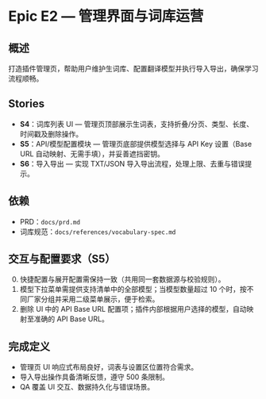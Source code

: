 # Epic E2 — 管理界面与词库运营

## 概述
打造插件管理页，帮助用户维护生词库、配置翻译模型并执行导入导出，确保学习流程顺畅。

## Stories
- **S4**：词库列表 UI — 管理页顶部展示生词表，支持折叠/分页、类型、长度、时间戳及删除操作。
- **S5**：API/模型配置模块 — 管理页底部提供模型选择与 API Key 设置（Base URL 自动映射、无需手填），并妥善遮挡密钥。
- **S6**：导入导出 — 实现 TXT/JSON 导入导出流程，处理上限、去重与错误提示。

## 依赖
- PRD：`docs/prd.md`
- 词库规范：`docs/references/vocabulary-spec.md`

## 交互与配置要求（S5）

0. 快捷配置与展开配置需保持一致（共用同一套数据源与校验规则）。
1. 模型下拉菜单需提供支持清单中的全部模型；当模型数量超过 10 个时，按不同厂家分组并采用二级菜单展示，便于检索。
2. 删除 UI 中的 API Base URL 配置项；插件内部根据用户选择的模型，自动映射至准确的 API Base URL。

## 完成定义
- 管理页 UI 响应式布局良好，词表与设置区位置符合需求。
- 导入导出操作具备清晰反馈，遵守 500 条限制。
- QA 覆盖 UI 交互、数据持久化与错误场景。

